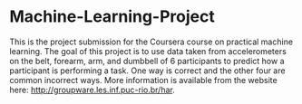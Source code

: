 # Machine-Learning-Project

This is the project submission for the Coursera course on practical machine learning.  The goal of this project is to use data 
taken from accelerometers on the belt, forearm, arm, and dumbbell of 6 participants to predict how a participant is performing a 
task.  One way is correct and the other four are common incorrect ways. More information is available from the website 
here: <http://groupware.les.inf.puc-rio.br/har>. 
